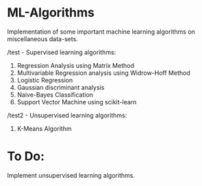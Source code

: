 # ML-Algorithms
Implementation of some important machine learning algorithms on miscellaneous data-sets.

/test - Supervised learning algorithms:

1. Regression Analysis using Matrix Method
2. Multivariable Regression analysis using Widrow-Hoff Method
3. Logistic Regression
4. Gaussian discriminant analysis
5. Naive-Bayes Classification
6. Support Vector Machine using scikit-learn

/test2 - Unsupervised learning algorithms:

1. K-Means Algorithm

# To Do:
Implement unsupervised learning algorithms.
